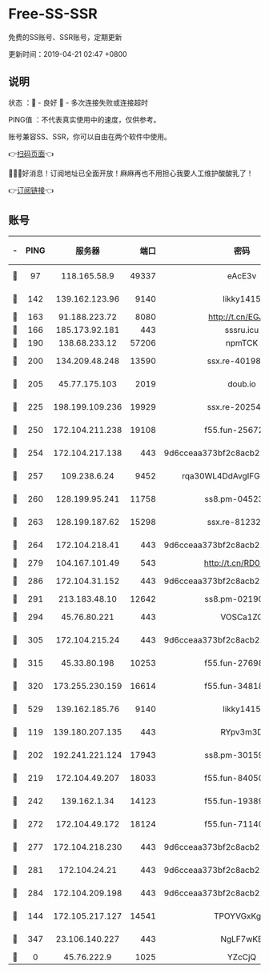# Free-SS-SSR

免费的SS账号、SSR账号，定期更新

更新时间：2019-04-21 02:47 +0800

## 说明

状态     ：🙂 - 良好 🙁 - 多次连接失败或连接超时

PING值   ：不代表真实使用中的速度，仅供参考。

账号兼容SS、SSR，你可以自由在两个软件中使用。

👉[扫码页面](https://liesauer.github.io/Free-SS-SSR/)👈

🎉🎉🎉好消息！订阅地址已全面开放！麻麻再也不用担心我要人工维护酸酸乳了！

👉[订阅链接](https://www.liesauer.net/yogurt/subscribe?ACCESS_TOKEN=DAYxR3mMaZAsaqUb)👈

## 账号

|-|PING|服务器|端口|密码|加密方式|区域|
|:----:|:----:|:-----:|-----:|:----:|:----:|:----:|
|🙂|97|118.165.58.9|49337|eAcE3v|chacha20-ietf|TW|
|🙂|142|139.162.123.96|9140|likky1415|aes-256-cfb|JP|
|🙂|163|91.188.223.72|8080|http://t.cn/EGJIyrl|rc4-md5|RU|
|🙂|166|185.173.92.181|443|sssru.icu|rc4-md5|RU|
|🙂|190|138.68.233.12|57206|npmTCK|rc4-md5|US|
|🙂|200|134.209.48.248|13590|ssx.re-40198259|aes-256-cfb|US|
|🙂|205|45.77.175.103|2019|doub.io|aes-128-ctr|SG|
|🙂|225|198.199.109.236|19929|ssx.re-20254148|aes-256-cfb|US|
|🙂|250|172.104.211.238|19108|f55.fun-25672801|aes-256-cfb|US|
|🙂|254|172.104.217.138|443|9d6cceaa373bf2c8acb22e60b6a58be6|aes-256-cfb|US|
|🙂|257|109.238.6.24|9452|rqa30WL4DdAvgIFG6Fs3znzTa|aes-256-cfb|FR|
|🙂|260|128.199.95.241|11758|ss8.pm-04523881|aes-256-cfb|SG|
|🙂|263|128.199.187.62|15298|ssx.re-81232665|aes-256-cfb|SG|
|🙂|264|172.104.218.41|443|9d6cceaa373bf2c8acb22e60b6a58be6|aes-256-cfb|US|
|🙂|279|104.167.101.49|543|http://t.cn/RD0D7sx|rc4-md5|CA|
|🙂|286|172.104.31.152|443|9d6cceaa373bf2c8acb22e60b6a58be6|aes-256-cfb|US|
|🙂|291|213.183.48.10|12642|ss8.pm-02190555|rc4-md5|RU|
|🙂|294|45.76.80.221|443|VOSCa1ZG|aes-256-cfb|DE|
|🙂|305|172.104.215.24|443|9d6cceaa373bf2c8acb22e60b6a58be6|aes-256-cfb|US|
|🙂|315|45.33.80.198|10253|f55.fun-27698547|aes-256-cfb|US|
|🙂|320|173.255.230.159|16614|f55.fun-34818706|aes-256-cfb|US|
|🙂|529|139.162.185.76|9140|likky1415|aes-256-cfb|DE|
|🙂|119|139.180.207.135|443|RYpv3m3D|aes-256-cfb|JP|
|🙂|202|192.241.221.124|17943|ss8.pm-30159735|aes-256-cfb|US|
|🙂|219|172.104.49.207|18033|f55.fun-84050556|aes-256-cfb|SG|
|🙂|242|139.162.1.34|14123|f55.fun-19389187|aes-256-cfb|SG|
|🙂|272|172.104.49.172|18124|f55.fun-71140477|aes-256-cfb|SG|
|🙂|277|172.104.218.230|443|9d6cceaa373bf2c8acb22e60b6a58be6|aes-256-cfb|US|
|🙂|281|172.104.24.21|443|9d6cceaa373bf2c8acb22e60b6a58be6|aes-256-cfb|US|
|🙂|284|172.104.209.198|443|9d6cceaa373bf2c8acb22e60b6a58be6|aes-256-cfb|US|
|🙁|144|172.105.217.127|14541|TPOYVGxKglpi|aes-256-cfb|JP|
|🙁|347|23.106.140.227|443|NgLF7wKB|aes-256-cfb|US|
|🙁|0|45.76.222.9|1025|YZcCjQ|rc4-md5|JP|
